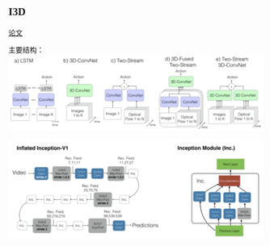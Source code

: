 ## <font face="楷体">I3D</font>
[论文](https://arxiv.org/pdf/1705.07750.pdf)  

主要结构：  
![](https://github.com/Huntersxsx/Action-Recognition-Learning/blob/master/images/I3D-1.jpg)

![](https://github.com/Huntersxsx/Action-Recognition-Learning/blob/master/images/I3D-2.jpg)
